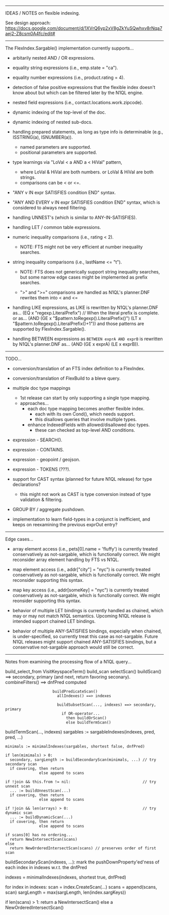 ------------------------------------------
IDEAS / NOTES on flexible indexing.

See design approach: https://docs.google.com/document/d/1XVrQ6yp2xV8gZkYuSQwhxv8rNqa7aej2-Z8csm0A4fc/edit#

------------------------------------------
The FlexIndex.Sargable() implementation currently supports...

- arbitarily nested AND / OR expressions.

- equality string expressions (i.e., emp.state = "ca").

- equality number expressions (i.e., product.rating = 4).

- detection of false positive expressions that the flexible
  index doesn't know about but which can be filtered later
  by the N1QL engine.

- nested field expressions (i.e., contact.locations.work.zipcode).

- dynamic indexing of the top-level of the doc.

- dynamic indexing of nested sub-docs.

- handling prepared statements, as long as type info is determinable
  (e.g., ISSTRING(a), ISNUMBER(a)).
  - named parameters are supported.
  - positional parameters are supported.

- type learnings via "LoVal < a AND a < HiVal" pattern,
  - where LoVal & HiVal are both numbers.
       or LoVal & HiVal are both strings.
  - comparisons can be < or <=.

- "ANY v IN expr SATISFIES condition END" syntax.

- "ANY AND EVERY v IN expr SATISFIES condition END" syntax,
  which is considered to always need filtering.

- handling UNNEST's (which is similar to ANY-IN-SATISFIES).

- handling LET / common table expressions.

- numeric inequality comparisons (i.e., rating < 2).
  - NOTE: FTS might not be very efficient at number inequality searches.

- string inequality comparisons (i.e., lastName <= "t").
  - NOTE: FTS does not generically support string inequality searches,
    but some narrow edge cases might be implemented as prefix searches.

  - ">" and ">=" comparisons are handled as N1QL's planner.DNF
    rewrites them into < and <=

- handling LIKE expressions, as LIKE is rewritten by N1QL's
  planner.DNF as...
    (EQ x "regexp.LiteralPrefix") // When the literal prefix is complete.
  or as...
    (AND (GE x "$pattern.toRegexp().LiteralPrefix()")
         (LT x "$pattern.toRegexp().LiteralPrefix()+1"))
  and those patterns are supported by FlexIndex.Sargable().

- handling BETWEEN expressions as `BETWEEN exprA AND exprB`
  is rewritten by N1QL's planner.DNF as...
    (AND (GE x exprA) (LE x exprB)).

------------------------------------------
TODO...

- conversion/translation of an FTS index definition to a FlexIndex.

- conversion/translation of FlexBuild to a bleve query.

- multiple doc type mappings
  - 1st release can start by only supporting a single type mapping.
  - approaches...
    - each doc type mapping becomes another flexible index.
      - each with its own Cond(), which needs support.
      - this disallows queries that involve multiple types.
    - enhance IndexedFields with allowed/disallowed doc types.
      - these can checked as top-level AND conditions.

- expression - SEARCH().

- expression - CONTAINS.

- expression - geopoint / geojson.

- expression - TOKENS (???).

- support for CAST syntax (planned for future N1QL release)
  for type declarations?
  - this might not work as CAST is type conversion
    instead of type validation & filtering.

- GROUP BY / aggregate pushdown.

- implementation to learn field-types in a conjunct is inefficient,
  and keeps on reexamining the previous exprOut entry?

------------------------------------------
Edge cases...

- array element access (i.e., pets[0].name = 'fluffy') is currently treated
  conservatively as not-sargable, which is functionally correct.
  We might reconsider array element handling by FTS vs N1QL.

- map element access (i.e., addr["city"] = "nyc") is currently treated
  conservatively as not-sargable, which is functionally correct.
  We might reconsider supporting this syntax.

- map key access (i.e., addr[someKey] = "nyc") is currently treated
  conservatively as not-sargable, which is functionally correct.
  We might reonsider supporting this syntax.

- behavior of multiple LET bindings is currently handled as chained,
  which may or may not match N1QL semantics.  Upcoming N1QL release is
  intended support chained LET bindings.

- behavior of multiple ANY-SATISFIES bindings, expecially when
  chained, is under-specified, so currently treat this case as
  not-sargable.  Future N1QL releases might support chained
  ANY-SATISFIES bindings, but a conservative not-sargable approach
  would still be correct.

------------------------------------------
Notes from examining the processing flow of a N1QL query...

build_select_from  VisitKeyspaceTerm()
build_scan           selectScan()
                       buildScan() ==> secondary, primary (and next, return favoring seconary).
                         combineFilters() ==> dnfPred computed

                         buildPredicateScan()
                           allIndexes() ==> indexes

                           buildSubsetScan(..., indexes) ==> secondary, primary
                             if OR-operator...
                               then buildOrScan()
                               else buildTermScan()

  buildTermScan(..., indexes)
    sargables := sargableIndexes(indexes, pred, pred, ...)

    minimals := minimalIndexes(sargables, shortest false, dnfPred)

    if len(mimimals) > 0:
      secondary, sargLength := buildSecondaryScan(minimals, ...) // try secondary scan
      if covering, then return
                   else append to scans

	if !join && this.from != nil:                                // try unnest scan
      ... := buildUnnestScan(...)
      if covering, then return
                   else append to scans

    if !join && len(arrays) > 0:                                 // try dynamic scan
      ... := buildDynamicScan(...)
      if covering, then return
                   else append to scans

    if scans[0] has no ordering...
      return NewIntersectScan(scans)
    else
      return NewOrderedIntersectScan(scans) // preserves order of first scan


buildSecondaryScan(indexes, ...):
  mark the pushDownProperty'ed'ness of each index in indexes w.r.t. the dnfPred

  indexes = minimalIndexes(indexes, shortest true, dnfPred)

  for index in indexes:
     scan = index.CreateScan(...)
     scans = append(scans, scan)
     sargLength = max(sargLength, len(index.sargKeys))

  if len(scans) > 1:
     return a NewIntersectScan()
       else a NewOrderedIntersectScan()

